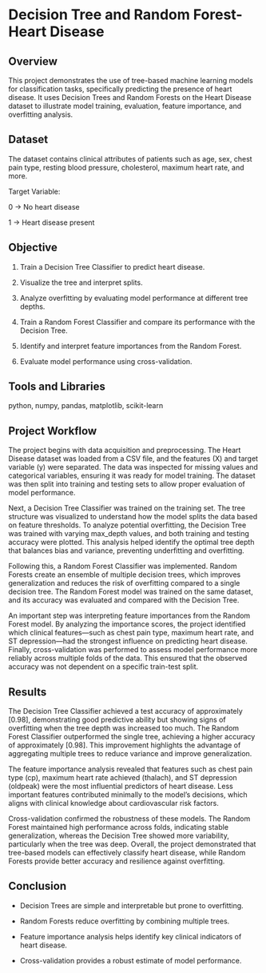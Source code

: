 # Decision Tree and Random Forest-Heart Disease
## Overview


This project demonstrates the use of tree-based machine learning models for classification tasks, specifically predicting the presence of heart disease. It uses Decision Trees and Random Forests on the Heart Disease dataset to illustrate model training, evaluation, feature importance, and overfitting analysis.

## Dataset
The dataset contains clinical attributes of patients such as age, sex, chest pain type, resting blood pressure, cholesterol, maximum heart rate, and more.

Target Variable:

0 → No heart disease

1 → Heart disease present

## Objective


1. Train a Decision Tree Classifier to predict heart disease.

2. Visualize the tree and interpret splits.

3. Analyze overfitting by evaluating model performance at different tree depths.

4. Train a Random Forest Classifier and compare its performance with the Decision Tree.

5. Identify and interpret feature importances from the Random Forest.

6. Evaluate model performance using cross-validation.


## Tools and Libraries

python,
numpy, 
pandas, 
matplotlib, 
scikit-learn

## Project Workflow

The project begins with data acquisition and preprocessing. The Heart Disease dataset was loaded from a CSV file, and the features (X) and target variable (y) were separated. The data was inspected for missing values and categorical variables, ensuring it was ready for model training. The dataset was then split into training and testing sets to allow proper evaluation of model performance.

Next, a Decision Tree Classifier was trained on the training set. The tree structure was visualized to understand how the model splits the data based on feature thresholds. To analyze potential overfitting, the Decision Tree was trained with varying max_depth values, and both training and testing accuracy were plotted. This analysis helped identify the optimal tree depth that balances bias and variance, preventing underfitting and overfitting.

Following this, a Random Forest Classifier was implemented. Random Forests create an ensemble of multiple decision trees, which improves generalization and reduces the risk of overfitting compared to a single decision tree. The Random Forest model was trained on the same dataset, and its accuracy was evaluated and compared with the Decision Tree.

An important step was interpreting feature importances from the Random Forest model. By analyzing the importance scores, the project identified which clinical features—such as chest pain type, maximum heart rate, and ST depression—had the strongest influence on predicting heart disease. Finally, cross-validation was performed to assess model performance more reliably across multiple folds of the data. This ensured that the observed accuracy was not dependent on a specific train-test split.


## Results


The Decision Tree Classifier achieved a test accuracy of approximately [0.98], demonstrating good predictive ability but showing signs of overfitting when the tree depth was increased too much. The Random Forest Classifier outperformed the single tree, achieving a higher accuracy of approximately [0.98]. This improvement highlights the advantage of aggregating multiple trees to reduce variance and improve generalization.

The feature importance analysis revealed that features such as chest pain type (cp), maximum heart rate achieved (thalach), and ST depression (oldpeak) were the most influential predictors of heart disease. Less important features contributed minimally to the model’s decisions, which aligns with clinical knowledge about cardiovascular risk factors.

Cross-validation confirmed the robustness of these models. The Random Forest maintained high performance across folds, indicating stable generalization, whereas the Decision Tree showed more variability, particularly when the tree was deep. Overall, the project demonstrated that tree-based models can effectively classify heart disease, while Random Forests provide better accuracy and resilience against overfitting.

## Conclusion

- Decision Trees are simple and interpretable but prone to overfitting.
  

- Random Forests reduce overfitting by combining multiple trees.
  

- Feature importance analysis helps identify key clinical indicators of heart disease.
  

- Cross-validation provides a robust estimate of model performance.
